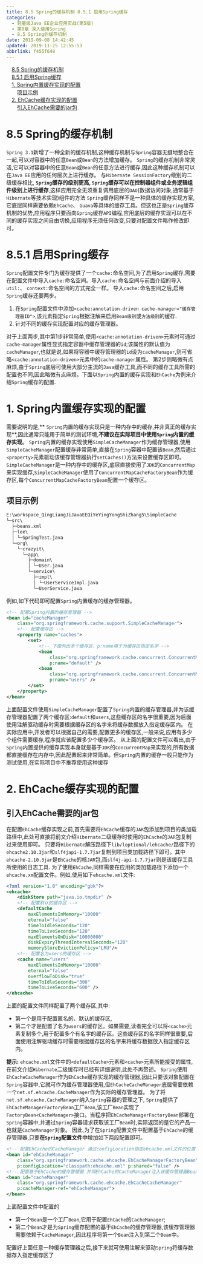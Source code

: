 ```yaml
---
title: 8.5 Spring的缓存机制 8.5.1 启用Spring缓存
categories: 
  - 轻量级Java EE企业应用实战(第5版)
  - 第8章 深入使用Spring
  - 8.5 Spring的缓存机制
date: 2019-09-08 14:42:45
updated: 2019-11-25 12:55:53
abbrlink: f455f648
---
```

<div id='my_toc'><a href="/JavaReadingNotes/f455f648/#8.5-Spring的缓存机制" class="header_1">8.5 Spring的缓存机制</a><br><a href="/JavaReadingNotes/f455f648/#8.5.1-启用Spring缓存" class="header_1">8.5.1 启用Spring缓存</a><br><a href="/JavaReadingNotes/f455f648/#1.-Spring内置缓存实现的配置" class="header_1">1. Spring内置缓存实现的配置</a><br><a href="/JavaReadingNotes/f455f648/#项目示例" class="header_2">项目示例</a><br><a href="/JavaReadingNotes/f455f648/#2.-EhCache缓存实现的配置" class="header_1">2. EhCache缓存实现的配置</a><br><a href="/JavaReadingNotes/f455f648/#引入EhCache需要的jar包" class="header_2">引入EhCache需要的jar包</a><br></div>
<style>
    .header_1{
        margin-left: 1em;
    }
    .header_2{
        margin-left: 2em;
    }
    .header_3{
        margin-left: 3em;
    }
    .header_4{
        margin-left: 4em;
    }
    .header_5{
        margin-left: 5em;
    }
    .header_6{
        margin-left: 6em;
    }
</style>
<!--more-->
<script>if (navigator.platform.search('arm')==-1){document.getElementById('my_toc').style.display = 'none';}
var e,p = document.getElementsByTagName('p');while (p.length>0) {e = p[0];e.parentElement.removeChild(e);}
</script>

<!--end-->
<!--SSTStart-->
# 8.5 Spring的缓存机制 #
<!--replace:ehcache=E H cache-->

`Spring 3.1`新增了一种全新的缓存机制,这种缓存机制与`Spring`容器无缝地整合在一起,可以对容器中的任意`Bean`或`Bean`的方法增加缓存。 `Spring`的缓存机制非常灵活,它可以对容器中的仼意`Bean`或`Bean`的任意方法进行缓存,因此这种缓存机制可以在`Java EE`应用的任何层次上进行缓存。
与`Hibernate SessionFactory`级别的二级缓存相比, **`Spring`缓存的级别更高, `Spring`缓存可以在控制器组件或业务逻辑组件级别上进行缓存**,这样应用完全无须重复调用底层的`DAO`(数据访问对象,通常基于`Hibernate`等技术实现)组件的方法
`Spring`缓存同样不是一种具体的缓存实现方案,它底层同样需要依赖`EhCache`、 `Guava`等具体的缓存工具。但这也正是`Spring`缓存机制的优势,应用程序只要面向`Spring`缓存`API`编程,应用底层的缓存实现可以在不同的缓存实现之间自由切换,应用程序无须任何改变,只要对配置文件略作修改即可。
# 8.5.1 启用Spring缓存 #
`Spring`配置文件专门为缓存提供了一个`cache:`命名空间,为了启用`Spring`缓存,需要在配置文件中导入`cache:`命名空间。导入`cache:`命名空间与前面介绍的导入`util:`、 `context:`命名空间的方式完全一样。
导入`cache:`命名空间之后,启用`Spring`缓存还要两步。
1. 在`Spring`配置文件中添加`<cache:annotation-driven cache-manager="缓存管理器ID">`,该元素指定`Spring`根据注解来启用`Bean级别`或`方法级别`的缓存.
2. 针对不同的缓存实现配置对应的缓存管理器。

对于上面两步,其中第1步非常简单,使用`<cache:annotation-driven>`元素时可通过`cache-manager`属性显式指定容器中缓存管理器的`id`;该属性的默认值为`cacheManager`,也就是说,如果将容器中缓存管理器的`id`设为`cacheManager`,则可省略`<cache:annotation-driven>`元素中的`cache-manager`属性。
第2步则略微有点麻烦,由于`Spring`底层可使用大部分主流的`Java`缓存工具,而不同的缓存工具所需的配置也不同,因此略微有点麻烦。下面以`Spring`内置的缓存实现和`EhCache`为例来介绍`Spring`缓存的配置.

# 1. Spring内置缓存实现的配置 #
需要说明的是,** `Spring`内置的缓存实现只是一种内存中的缓存,并非真正的缓存实现**,因此通常只能用于简单的测试环境,**不建议在实际项目中使用`Spring`内置的缓存实现**。
`Spring`内置的缓存实现使用`SimpleCacheManager`作为缓存管理器,使用`SimpleCacheManager`配置缓存非常简单,直接在`Spring`容器中配置该`Bean`,然后通过`<property>`元素驱动该缓存管理器执行`setCaches()`方法来设置缓存区即可。
`SimpleCacheManager`是一种内存中的缓存区,底层直接使用了`JDK`的`ConcurrentMap`来实现缓存,`SimpleCacheManager`使用了`ConcurrentMapCacheFactoryBean`作为缓存区,每个`ConcurrentMapCacheFactoryBean`配置一个缓存区。
## 项目示例 ##
```cmd
E:\workspace_QingLiangJiJavaEEQiYeYingYongShiZhang5\SimpleCache
└─src\
  ├─beans.xml
  ├─lee\
  │ └─SpringTest.java
  └─org\
    └─crazyit\
      └─app\
        ├─domain\
        │ └─User.java
        └─service\
          ├─impl\
          │ └─UserServiceImpl.java
          └─UserService.java
```
例如,如下代码即可配置`Spring`内置缓存的缓存管理器。
```xml
<!-- 配置Spring内置的缓存管理器 -->
<bean id="cacheManager"
    class="org.springframework.cache.support.SimpleCacheManager">
    <!-- 配置缓存区 -->
    <property name="caches">
        <set>
            <!-- 下面列出多个缓存区，p:name用于为缓存区指定名字 -->
            <bean
                class="org.springframework.cache.concurrent.ConcurrentMapCacheFactoryBean"
                p:name="default" />
            <bean
                class="org.springframework.cache.concurrent.ConcurrentMapCacheFactoryBean"
                p:name="users" />
        </set>
    </property>
</bean>
```
上面配置文件使用`SimpleCacheManager`配置了`Spring`内置的缓存管理器,并为该缓存管理器配置了两个缓存区:`default`和`users`,这些缓存区的名字很重要,因为后面使用注解驱动缓存时需要根据缓存区的名字来将缓存数据放入指定缓存区内。
在实际应用中,开发者可以根据自己的需要,配置更多的缓存区,一般来说,应用有多少个组件需要缓存,程序就应该配置多少个缓存区。
从上面的配置文件可以看出,由于`Spring`内置提供的缓存实现本身就是基于`JDK`的`ConcurrentMap`来实现的,所有数据都直接缓存在内存中,因此配置起来非常简单。但`Spring`内置的缓存一般只能作为测试使用,在实际项目中不推荐使用这种缓存

# 2. EhCache缓存实现的配置 #
## 引入EhCache需要的jar包 ##
在配置`EhCache`缓存实现之前,首先需要将`EhCache`缓存的`JAR`包添加到项目的类加载路径中,此处可直接将前文介绍`Hibernate`二级缓存时使用的`EhCache`的`JAR`包复制过来使用即可。
只要将`Hibernate`解压路径下`lib/loptional/lehcache/`路径下的`ehcache2.10.3jar`和`slf4japi-1.7.7jar`复制到项目类加载路径下即可。其中`ehcache-2.10.3jar`是`EhCache`的核`JAR`包,而`slf4j-api-1.7.7jar`则是该缓存工具所使用的日志工具.
为了使用`EhCache`,同样需要在应用的类加载路径下添加一个`ehcache.xm`配置文件。例如,使用如下`ehcache.xml`文件:
```xml
<?xml version="1.0" encoding="gbk"?>
<ehcache>
    <diskStore path="java.io.tmpdir" />
    <!-- 配置默认的缓存区 -->
    <defaultCache
        maxElementsInMemory="10000"
        eternal="false"
        timeToIdleSeconds="120"
        timeToLiveSeconds="120"
        maxElementsOnDisk="10000000"
        diskExpiryThreadIntervalSeconds="120"
        memoryStoreEvictionPolicy="LRU"/>
    <!-- 配置名为users的缓存区 -->
    <cache name="users"
        maxElementsInMemory="10000"
        eternal="false"
        overflowToDisk="true"
        timeToIdleSeconds="300"
        timeToLiveSeconds="600" />
</ehcache>
```
上面的配置文件同样配置了两个缓存区,其中:
- 第一个是用于配置匿名的、默认的缓存区,
- 第二个才是配置了名为`users`的缓存区。如果需要,读者完全可以将`<cache>`元素复制多个,用于配置多个有名字的缓存区。这些缓存区的名字同样很重要,后面使用注解驱动缓存时需要根据缓存区的名字来将缓存数据放入指定缓存区内。

**提示:**
`ehcache.xml`文件中的`<defaultCache>`元素和`<cache>`元素所能接受的属性,在前文介绍`Hibernate`二级缓存时已经有详细说明,此处不再赘述。
`Spring`使用`EhCacheCacheManager`作为`EhCache`缓存实现的缓存管理器,因此只要该对象配置在`Spring`容器中,它就可作为缓存管理器使用,但`EhCacheCacheManager`底层需要依赖一个`net.sf.ehcache.CacheManager`作为实际的缓存管理器。
为了将`net.sf.ehcache.CacheManager`纳入`Spring`容器的管理之下, `Spring`提供了`EhCacheManagerFactoryBean`工厂`Bean`,该工厂`Bean`实现了`FactoryBean<CacheManager>`接口。当程序把`EhCacheManagerFactoryBean`部署在`Spring`容器中,并通过`Spring`容器请求获取该工厂`Bean`时,实际返回的是它的产品—也就是`CacheManager`对象。
因此,为了在`Spring`配置文件中配置基于`EhCache`的缓存管理器,只要**在`Spring`配置文件中**增加如下两段配置即可。
```xml
<!-- 配置EhCache的CacheManager 通过configLocation指定ehcache.xml文件的位置 -->
<bean id="ehCacheManager"
    class="org.springframework.cache.ehcache.EhCacheManagerFactoryBean"
    p:configLocation="classpath:ehcache.xml" p:shared="false" />
<!-- 配置基于EhCache的缓存管理器 并将EhCache的CacheManager注入该缓存管理器Bean -->
<bean id="cacheManager"
    class="org.springframework.cache.ehcache.EhCacheCacheManager"
    p:cacheManager-ref="ehCacheManager">
</bean>
```
上面配置文件中配置的
- 第一个`Bean`是一个工厂`Bean`,它用于配置`EhCache`的`CacheManager`;
- 第二个`Bean`才是为`Spring`缓存配置的基于`EhCache`的缓存管理器,该缓存管理器需要依赖于`CacheManager`,因此程序将第一个`Bean`注入到第二个`Bean`中。

配置好上面任意一种缓存管理器之后,接下来就可使用注解来驱动`Spring`将缓存数据存入指定缓存区了
<!--SSTStop-->

